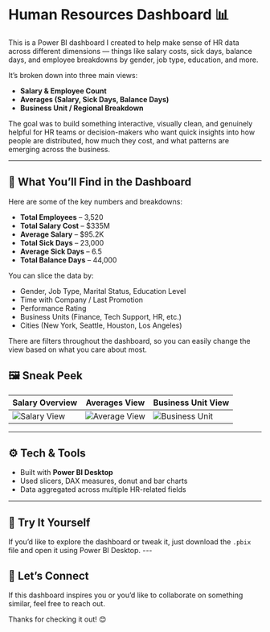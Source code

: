 
# Human Resources Dashboard 📊

This is a Power BI dashboard I created to help make sense of HR data across different dimensions — things like salary costs, sick days, balance days, and employee breakdowns by gender, job type, education, and more.

It’s broken down into three main views:
- **Salary & Employee Count**
- **Averages (Salary, Sick Days, Balance Days)**
- **Business Unit / Regional Breakdown**

The goal was to build something interactive, visually clean, and genuinely helpful for HR teams or decision-makers who want quick insights into how people are distributed, how much they cost, and what patterns are emerging across the business.

---

## 📌 What You’ll Find in the Dashboard

Here are some of the key numbers and breakdowns:

- **Total Employees** – 3,520  
- **Total Salary Cost** – $335M  
- **Average Salary** – $95.2K  
- **Total Sick Days** – 23,000  
- **Average Sick Days** – 6.5  
- **Total Balance Days** – 44,000  

You can slice the data by:
- Gender, Job Type, Marital Status, Education Level  
- Time with Company / Last Promotion  
- Performance Rating  
- Business Units (Finance, Tech Support, HR, etc.)  
- Cities (New York, Seattle, Houston, Los Angeles)

There are filters throughout the dashboard, so you can easily change the view based on what you care about most.


## 🖼️ Sneak Peek

| Salary Overview | Averages View | Business Unit View |
|-----------------|----------------|---------------------|
| ![Salary View](./75a5d386-5aa0-4da5-9f68-1501525f6cc1.png) | ![Average View](./dd735d91-7d72-45f1-b02c-ac6f4b18c82b.png) | ![Business Unit](./ab4ef389-d76c-43d7-a3ab-5fa3f2b8b4f9.png) |

---

## ⚙️ Tech & Tools

- Built with **Power BI Desktop**
- Used slicers, DAX measures, donut and bar charts
- Data aggregated across multiple HR-related fields

---

## 👀 Try It Yourself

If you’d like to explore the dashboard or tweak it, just download the `.pbix` file and open it using Power BI Desktop. ---

## 💬 Let’s Connect

If this dashboard inspires you or you’d like to collaborate on something similar, feel free to reach out.

Thanks for checking it out! 😊
